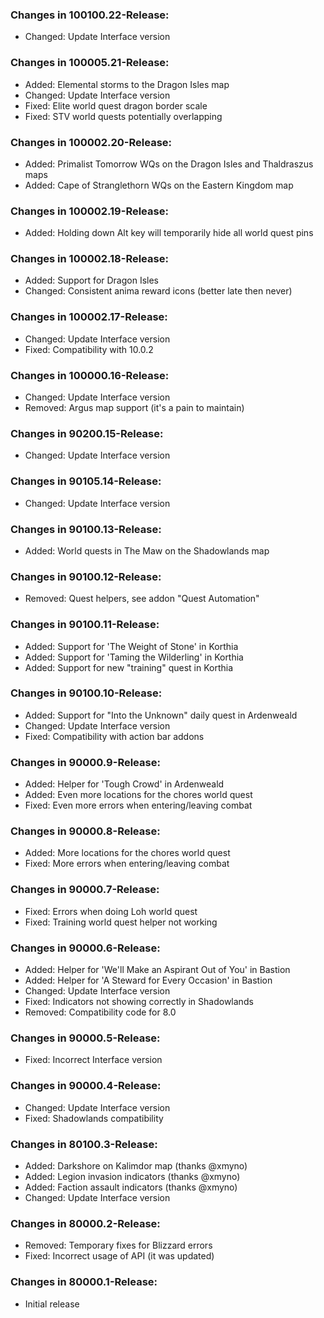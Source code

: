### Changes in 100100.22-Release:

- Changed: Update Interface version

### Changes in 100005.21-Release:

- Added: Elemental storms to the Dragon Isles map
- Changed: Update Interface version
- Fixed: Elite world quest dragon border scale
- Fixed: STV world quests potentially overlapping

### Changes in 100002.20-Release:

- Added: Primalist Tomorrow WQs on the Dragon Isles and Thaldraszus maps
- Added: Cape of Stranglethorn WQs on the Eastern Kingdom map

### Changes in 100002.19-Release:

- Added: Holding down Alt key will temporarily hide all world quest pins

### Changes in 100002.18-Release:

- Added: Support for Dragon Isles
- Changed: Consistent anima reward icons (better late then never)

### Changes in 100002.17-Release:

- Changed: Update Interface version
- Fixed: Compatibility with 10.0.2

### Changes in 100000.16-Release:

- Changed: Update Interface version
- Removed: Argus map support (it's a pain to maintain)

### Changes in 90200.15-Release:

- Changed: Update Interface version

### Changes in 90105.14-Release:

- Changed: Update Interface version

### Changes in 90100.13-Release:

- Added: World quests in The Maw on the Shadowlands map

### Changes in 90100.12-Release:

- Removed: Quest helpers, see addon "Quest Automation"

### Changes in 90100.11-Release:

- Added: Support for 'The Weight of Stone' in Korthia
- Added: Support for 'Taming the Wilderling' in Korthia
- Added: Support for new "training" quest in Korthia

### Changes in 90100.10-Release:

- Added: Support for "Into the Unknown" daily quest in Ardenweald
- Changed: Update Interface version
- Fixed: Compatibility with action bar addons

### Changes in 90000.9-Release:

- Added: Helper for 'Tough Crowd' in Ardenweald
- Added: Even more locations for the chores world quest
- Fixed: Even more errors when entering/leaving combat

### Changes in 90000.8-Release:

- Added: More locations for the chores world quest
- Fixed: More errors when entering/leaving combat

### Changes in 90000.7-Release:

- Fixed: Errors when doing Loh world quest
- Fixed: Training world quest helper not working

### Changes in 90000.6-Release:

- Added: Helper for 'We'll Make an Aspirant Out of You' in Bastion
- Added: Helper for 'A Steward for Every Occasion' in Bastion
- Changed: Update Interface version
- Fixed: Indicators not showing correctly in Shadowlands
- Removed: Compatibility code for 8.0

### Changes in 90000.5-Release:

- Fixed: Incorrect Interface version

### Changes in 90000.4-Release:

- Changed: Update Interface version
- Fixed: Shadowlands compatibility

### Changes in 80100.3-Release:

- Added: Darkshore on Kalimdor map (thanks @xmyno)
- Added: Legion invasion indicators (thanks @xmyno)
- Added: Faction assault indicators (thanks @xmyno)
- Changed: Update Interface version

### Changes in 80000.2-Release:

- Removed: Temporary fixes for Blizzard errors
- Fixed: Incorrect usage of API (it was updated)

### Changes in 80000.1-Release:

- Initial release
